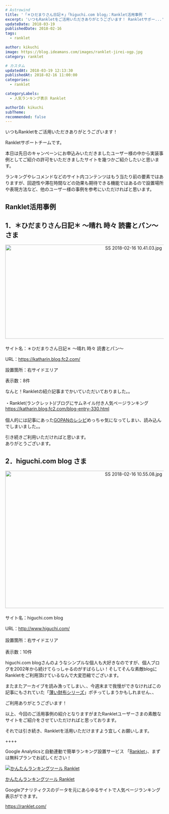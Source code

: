 ```yaml
---
# Astrowind
title: '「＊ひだまりさん日記＊」「higuchi.com blog」：Ranklet活用事例 '
excerpt: 'いつもRankletをご活用いただきありがとうございます！ Rankletサポー...'
updateDate: 2018-03-19
publishedDate: 2018-02-16
tags: 
  - ranklet

author: kikuchi
image: https://blog.ideamans.com/images/ranklet-jirei-ogp.jpg
category: ranklet

# カスタム
updatedAt: 2018-03-19 12:13:30
publishedAt: 2018-02-16 11:00:00
categories: 
  - ranklet

categoryLabels: 
  - 人気ランキング表示 Ranklet

authorId: kikuchi
subTheme: 
recommended: false
---
```


<p>いつもRankletをご活用いただきありがとうございます！</p>
<p>Rankletサポートチームです。</p>
<p> </p>
<p>本日は先日のキャンペーンにお申込みいただきましたユーザー様の中から実装事例としてご紹介の許可をいただきましたサイトを幾つかご紹介したいと思います。</p>
<p>ランキングやレコメンドなどのサイト内コンテンツはもう当たり前の要素ではありますが、回遊性や滞在時間などの効果も期待できる機能ではあるので設置場所や表現方法など、他のユーザー様の事例を参考にいただければと思います。</p>
<p> </p>
<h2>Ranklet活用事例</h2>
<h2>1．＊ひだまりさん日記＊ ～晴れ 時々 読書とパン～ さま</h2>
<p><img alt="SS 2018-02-16 10.41.03.jpg" src="https://blog.ideamans.com/assets_c/2018/02/SS%202018-02-16%2010.41.03-thumb-800xauto-316.jpg" class="mt-image-center" style="text-align: center; display: block; margin: 0 auto 20px;" width="800" height="298"></p>
<p>サイト名：＊ひだまりさん日記＊ ～晴れ 時々 読書とパン～</p>
<p>URL：<a href="https://katharin.blog.fc2.com/" title="＊ひだまりさん日記＊  ～晴れ 時々 読書とパン～" target="_blank">https://katharin.blog.fc2.com/</a></p>
<p>設置箇所：右サイドエリア</p>
<p>表示数：8件</p>
<p> </p>
<p>なんと！Rankletの紹介記事までかいていただいておりました。。<br><br>・Ranklet(ランクレット)/ブログにサムネイル付き人気ページランキング<br><a href="https://katharin.blog.fc2.com/blog-entry-330.html" target="_blank">https://katharin.blog.fc2.com/blog-entry-330.html</a><br><br>個人的には記事にあった<a href="https://katharin.blog.fc2.com/blog-category-32.html" target="_blank">GOPANのレシピ</a>めっちゃ気になってしまい、読み込んでしまいました。。</p>
<p>引き続きご利用いただければと思います。<br>ありがとうございます。</p>
<p> </p>
<h2>2．higuchi.com blog さま</h2>
<p><a href="https://blog.ideamans.com/assets/SS%202018-02-16%2010.55.08.jpg"><img alt="SS 2018-02-16 10.55.08.jpg" src="https://blog.ideamans.com/assets_c/2018/02/SS%202018-02-16%2010.55.08-thumb-800xauto-318.jpg" class="mt-image-center" style="text-align: center; display: block; margin: 0 auto 20px;" width="800" height="435"></a></p>
<p>サイト名：higuchi.com blog</p>
<p>URL：<a href="http://www.higuchi.com/" title="higuchi.com blog" target="_blank">http://www.higuchi.com/</a><br><br>設置箇所：右サイドエリア<br><br>表示数：10件</p>
<p> </p>
<p>higuchi.com blogさんのようなシンプルな個人も大好きなのですが、個人ブログを2002年から続けてらっしゃるのがすばらしい！そしてそんな素敵blogにRankletをご利用頂けているなんで大変恐縮でございます。</p>
<p>またまたアーカイブを読み漁ってしまい、、今週末まで我慢ができなければこの記事にもされていた「<a href="http://www.higuchi.com/item/879" target="_blank">薄い財布シリーズ</a>」ポチってしまうかもしれません、、</p>
<p>ご利用ありがとうございます！</p>
<p> </p>
<p>以上、今回のご活用事例の紹介となりますがまたRankletユーザーさまの素敵なサイトをご紹介をさせていただければと思っております。</p>
<p> </p>
<p>それでは引き続き、Rankletを活用いただけますよう宜しくお願いします。</p>
<p> </p>
<p>++++</p>
<p>Google Analyticsと自動連動で簡単ランキング設置サービス 「<a href="https://ranklet.com/" target="_blank">Ranklet</a>」、まずは無料プランでお試しください！</p>
<div class="serviceBox">
<div class="serviceImage"><a href="https://ranklet.com/" target="_blank" onclick="ga('send','event','blog_servicelink','service-click','ranklet',{'nonInteraction':1});"><img src="https://blog.ideamans.com/assets/service-ranklet.jpg" alt="かんたんランキングツール Ranklet"></a></div>
<div class="serviceText">
<p class="serviceTitle"><a href="https://ranklet.com/" target="_blank" onclick="ga('send','event','blog_servicelink','service-click','ranklet',{'nonInteraction':1});">かんたんランキングツール Ranklet</a></p>
<p class="serviceDesc">Googleアナリティクスのデータを元にあらゆるサイトで人気ページランキング表示ができます。</p>
<p class="serviceLink"><a href="https://ranklet.com/" target="_blank" onclick="ga('send','event','blog_servicelink','service-click','ranklet',{'nonInteraction':1});">https://ranklet.com/</a></p>
</div>
</div>
